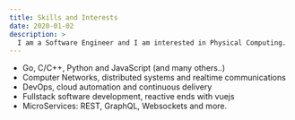 ```yaml
---
title: Skills and Interests
date: 2020-01-02
description: > 
  I am a Software Engineer and I am interested in Physical Computing. 
---
```


- Go, C/C++, Python and JavaScript (and many others..)
- Computer Networks, distributed systems and realtime communications
- DevOps, cloud automation and continuous delivery
- Fullstack software development, reactive ends with vuejs
- MicroServices: REST, GraphQL, Websockets and more.
